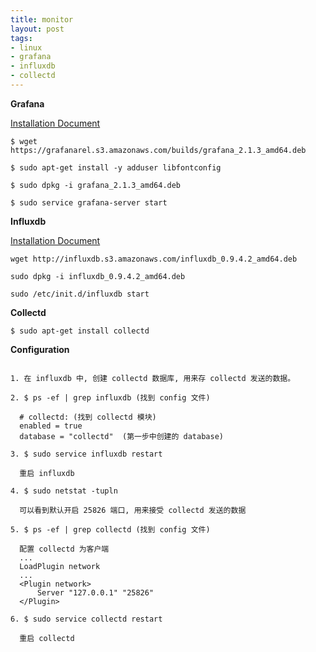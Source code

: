 ```yaml
---
title: monitor
layout: post
tags:
- linux
- grafana
- influxdb
- collectd
---
```


**Grafana**

[Installation Document](http://docs.grafana.org/installation/debian/)

```nohighlight
$ wget https://grafanarel.s3.amazonaws.com/builds/grafana_2.1.3_amd64.deb

$ sudo apt-get install -y adduser libfontconfig

$ sudo dpkg -i grafana_2.1.3_amd64.deb

$ sudo service grafana-server start
```

**Influxdb**

[Installation Document](https://influxdb.com/docs/v0.9/introduction/installation.html)

```nohighlight
wget http://influxdb.s3.amazonaws.com/influxdb_0.9.4.2_amd64.deb

sudo dpkg -i influxdb_0.9.4.2_amd64.deb

sudo /etc/init.d/influxdb start
```

**Collectd**

```nohighlight
$ sudo apt-get install collectd
```

**Configuration**

```nohighlight

1. 在 influxdb 中, 创建 collectd 数据库, 用来存 collectd 发送的数据。

2. $ ps -ef | grep influxdb (找到 config 文件)

  # collectd: (找到 collectd 模块)
  enabled = true
  database = "collectd"  (第一步中创建的 database)

3. $ sudo service influxdb restart

  重启 influxdb

4. $ sudo netstat -tupln

  可以看到默认开启 25826 端口, 用来接受 collectd 发送的数据

5. $ ps -ef | grep collectd (找到 config 文件)

  配置 collectd 为客户端
  ...
  LoadPlugin network
  ...
  <Plugin network>
      Server "127.0.0.1" "25826"
  </Plugin>

6. $ sudo service collectd restart

  重启 collectd
```
